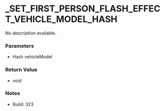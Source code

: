 # _SET_FIRST_PERSON_FLASH_EFFECT_VEHICLE_MODEL_HASH

No description available.

### Parameters
* Hash vehicleModel

### Return Value
* void

### Notes
* Build: 323

